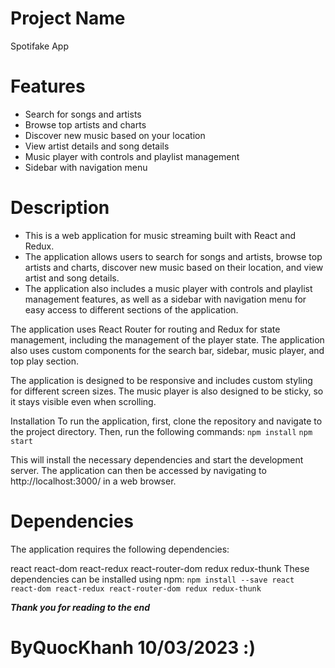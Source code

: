 # Project Name
Spotifake App 

# Features
- Search for songs and artists
- Browse top artists and charts
- Discover new music based on your location
- View artist details and song details
- Music player with controls and playlist management
- Sidebar with navigation menu

# Description
- This is a web application for music streaming built with React and Redux.
- The application allows users to search for songs and artists, browse top artists and charts, discover new music based on their location, and view artist and song details. 
- The application also includes a music player with controls and playlist management features, as well as a sidebar with navigation menu for easy access to different sections of the application.

The application uses React Router for routing and Redux for state management, including the management of the player state. The application also uses custom components for the search bar, sidebar, music player, and top play section.

The application is designed to be responsive and includes custom styling for different screen sizes. The music player is also designed to be sticky, so it stays visible even when scrolling.

Installation
To run the application, first, clone the repository and navigate to the project directory. Then, run the following commands:
`npm install`
`npm start`

This will install the necessary dependencies and start the development server. The application can then be accessed by navigating to http://localhost:3000/ in a web browser.

# Dependencies
The application requires the following dependencies:

react
react-dom
react-redux
react-router-dom
redux
redux-thunk
These dependencies can be installed using npm:
`npm install --save react react-dom react-redux react-router-dom redux redux-thunk`

***********Thank you for reading to the end***********
# ByQuocKhanh 10/03/2023 :)